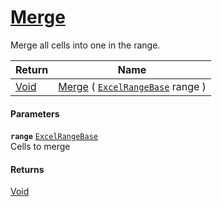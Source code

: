 # [Merge](./ExcelHelper--Merge.md)

Merge all cells into one in the range.

| Return | Name | 
| --- | --- | 
| [Void](https://docs.microsoft.com/en-us/dotnet/api/System.Void) | [Merge](./ExcelHelper--Merge.md) ( [`ExcelRangeBase`](./ExcelHelper--Merge.md) range ) | 


#### Parameters
**`range`**  [`ExcelRangeBase`](./ExcelHelper--Merge.md)<br>Cells to merge
#### Returns
[Void](https://docs.microsoft.com/en-us/dotnet/api/System.Void)<br>
